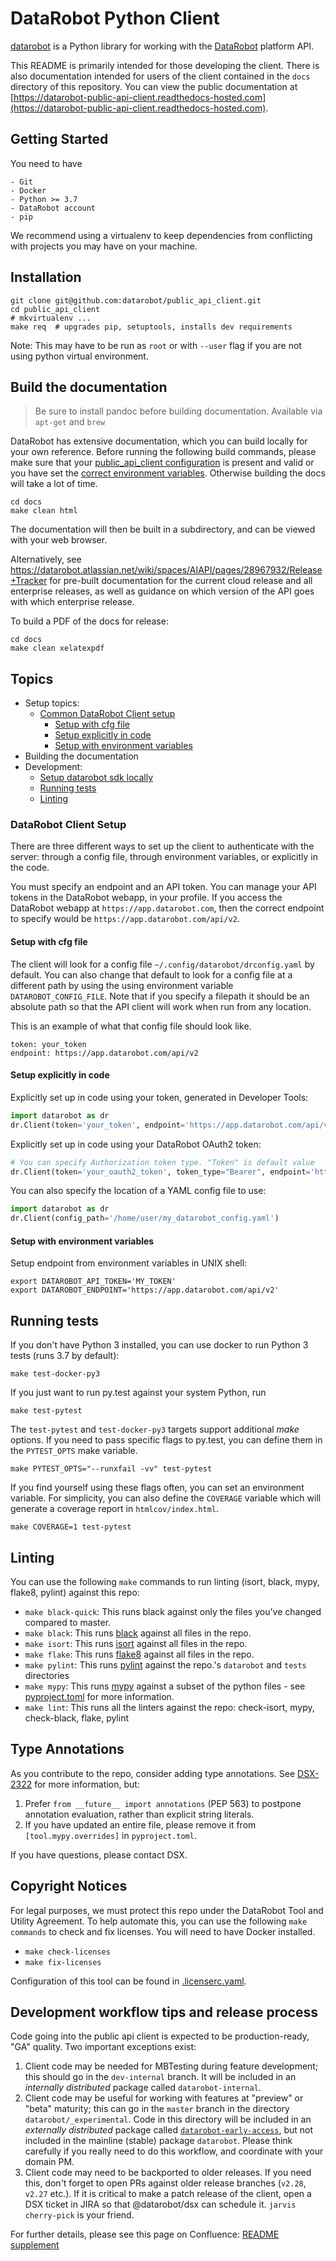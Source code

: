 # DataRobot Python Client

[datarobot](https://pypi.org/project/datarobot/) is a Python library for working with the
[DataRobot](!http://datarobot.com) platform API.

This README is primarily intended for those developing the client. There is
also documentation intended for users of the client contained in the `docs`
directory of this repository. You can view the public documentation at
[https://datarobot-public-api-client.readthedocs-hosted.com](https://datarobot-public-api-client.readthedocs-hosted.com).

## Getting Started

You need to have

    - Git
    - Docker
    - Python >= 3.7
    - DataRobot account
    - pip

We recommend using a virtualenv to keep dependencies from conflicting with
projects you may have on your machine.

## Installation

```console
git clone git@github.com:datarobot/public_api_client.git
cd public_api_client
# mkvirtualenv ...
make req  # upgrades pip, setuptools, installs dev requirements
```

Note: This may have to be run as `root` or with `--user` flag if you are not
using python virtual environment.

## Build the documentation

> Be sure to install pandoc before building documentation. Available via `apt-get` and `brew`

DataRobot has extensive documentation, which you can build locally for your
own reference. Before running the following build commands, please make sure that your
[public_api_client configuration](https://datarobot-public-api-client.readthedocs-hosted.com/en/v2.22.1/setup/getting_started.html#use-a-configuration-file)
is present and valid or you have set the
[correct environment variables](https://datarobot-public-api-client.readthedocs-hosted.com/en/v2.22.1/setup/getting_started.html#set-credentials-using-environment-variables).
Otherwise building the docs will take a lot of time.

```console
cd docs
make clean html
```

The documentation will then be built in a subdirectory, and can be viewed with
your web browser.

Alternatively, see <https://datarobot.atlassian.net/wiki/spaces/AIAPI/pages/28967932/Release+Tracker>
for pre-built documentation for the current cloud release and all enterprise
releases, as well as guidance on which version of the API goes with which
enterprise release.

To build a PDF of the docs for release:

```console
cd docs
make clean xelatexpdf
```

## Topics

* Setup topics:
  * [Common DataRobot Client setup](#datarobot-client-setup)
    * [Setup with cfg file](#setup-with-cfg-file)
    * [Setup explicitly in code](#setup-explicitly-in-code)
    * [Setup with environment variables](#setup-with-environment-variables)
* Building the documentation
* Development:
  * [Setup datarobot sdk locally](#installation)
  * [Running tests](#running-tests)
  * [Linting](#linting)

### DataRobot Client Setup

There are three different ways to set up the client to authenticate with the
server: through a config file, through environment variables, or explicitly in
the code.

You must specify an endpoint and an API token.  You can manage your API tokens in the DataRobot
webapp, in your profile.  If you access the DataRobot webapp at `https://app.datarobot.com`, then
the correct endpoint to specify would be `https://app.datarobot.com/api/v2`.

#### Setup with cfg file

The client will look for a config file `~/.config/datarobot/drconfig.yaml` by default. You can also
change that default to look for a config file at a different
path by using the using environment variable `DATAROBOT_CONFIG_FILE`.  Note that if you specify a
filepath it should be an absolute path so that the API client will work when run from any location.

This is an example of what that config file should look like.

```file
token: your_token
endpoint: https://app.datarobot.com/api/v2
```

#### Setup explicitly in code

Explicitly set up in code using your token, generated in Developer Tools:

```python
import datarobot as dr
dr.Client(token='your_token', endpoint='https://app.datarobot.com/api/v2')
```

Explicitly set up in code using your DataRobot OAuth2 token:

```python
# You can specify Authorization token type. "Token" is default value
dr.Client(token='your_oauth2_token', token_type="Bearer", endpoint='https://app.datarobot.com/api/v2')
```

You can also specify the location of a YAML config file to use:

```python
import datarobot as dr
dr.Client(config_path='/home/user/my_datarobot_config.yaml')
```

#### Setup with environment variables

Setup endpoint from environment variables in UNIX shell:

```shell
export DATAROBOT_API_TOKEN='MY_TOKEN'
export DATAROBOT_ENDPOINT='https://app.datarobot.com/api/v2'
```

## Running tests

If you don't have Python 3 installed, you can use docker to run Python 3 tests (runs 3.7 by default):

```console
make test-docker-py3
```

If you just want to run py.test against your system Python, run

```console
make test-pytest
```

The `test-pytest` and `test-docker-py3` targets support additional _make_ options. If you
need to pass specific flags to py.test, you can define them in the `PYTEST_OPTS` make
variable.

```console
make PYTEST_OPTS="--runxfail -vv" test-pytest
```

If you find yourself using these flags often, you can set an environment variable. For
simplicity, you can also define the `COVERAGE` variable which will generate a coverage
report in `htmlcov/index.html`.

```console
make COVERAGE=1 test-pytest
```

## Linting

You can use the following ``make`` commands to run linting (isort, black, mypy, flake8, pylint) against this repo:

* ``make black-quick``: This runs black against only the files you've changed compared to master.
* ``make black``: This runs [black](https://pypi.org/project/black/) against all files in the repo.
* ``make isort``: This runs [isort](https://pypi.org/project/isort/) against all files in the repo.
* ``make flake``: This runs [flake8](https://pypi.org/project/flake8/) against all files in the repo.
* ``make pylint``: This runs [pylint](https://pypi.org/project/pylint/) against the repo.'s `datarobot` and `tests` directories
* ``make mypy``: This runs [mypy](https://pypi.org/project/mypy/) against a subset of the python files - see [pyproject.toml](pyproject.toml) for more information.
* ``make lint``: This runs all the linters against the repo: check-isort, mypy, check-black, flake, pylint

## Type Annotations

As you contribute to the repo, consider adding type annotations. See [DSX-2322](https://datarobot.atlassian.net/browse/DSX-2322) for more information, but:

1. Prefer `from __future__ import annotations` (PEP 563) to postpone annotation evaluation, rather than explicit string literals.
2. If you have updated an entire file, please remove it from `[tool.mypy.overrides]` in `pyproject.toml`.

If you have questions, please contact DSX.

## Copyright Notices

For legal purposes, we must protect this repo under the DataRobot Tool and Utility Agreement. To help automate this, you can use the following ``make commands`` to check and fix licenses. You will need to have Docker installed.

* ``make check-licenses``
* ``make fix-licenses``

Configuration of this tool can be found in [.licenserc.yaml](.licenserc.yaml).

## Development workflow tips and release process

Code going into the public api client is expected to be production-ready, "GA" quality. Two important
exceptions exist:

1. Client code may be needed for MBTesting during feature development; this should go in the `dev-internal`
   branch. It will be included in an _internally distributed_ package called `datarobot-internal`.
2. Client code may be useful for working with features at "preview" or "beta" maturity; this can go in
   the `master` branch in the directory `datarobot/_experimental`. Code in this directory will be included in an _externally distributed_
   package called [`datarobot-early-access`](https://pypi.org/project/datarobot-early-access/), but not included in the mainline (stable) package `datarobot`.
   Please think carefully if you really need to do this workflow, and coordinate with your domain PM.
3. Client code may need to be backported to older releases. If you need this, don't forget to open PRs
   against older release branches (`v2.28`, `v2.27` etc.). If it is critical to make a patch release of the client, open a DSX ticket
   in JIRA so that @datarobot/dsx can schedule it. `jarvis cherry-pick` is your friend.

For further details, please see this page on Confluence:
 [README supplement](https://datarobot.atlassian.net/wiki/spaces/CA/pages/2953740620/README+supplement+for+public+api+client+repo)
